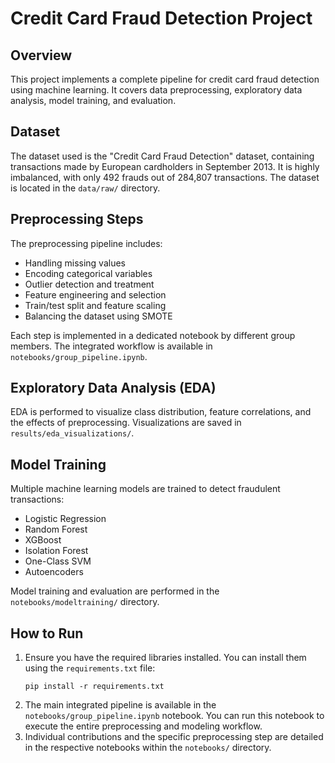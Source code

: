 # Credit Card Fraud Detection Project

## Overview

This project implements a complete pipeline for credit card fraud detection using machine learning. It covers data preprocessing, exploratory data analysis, model training, and evaluation.

## Dataset

The dataset used is the "Credit Card Fraud Detection" dataset, containing transactions made by European cardholders in September 2013. It is highly imbalanced, with only 492 frauds out of 284,807 transactions. The dataset is located in the `data/raw/` directory.

## Preprocessing Steps

The preprocessing pipeline includes:
- Handling missing values
- Encoding categorical variables
- Outlier detection and treatment
- Feature engineering and selection
- Train/test split and feature scaling
- Balancing the dataset using SMOTE

Each step is implemented in a dedicated notebook by different group members. The integrated workflow is available in `notebooks/group_pipeline.ipynb`.

## Exploratory Data Analysis (EDA)

EDA is performed to visualize class distribution, feature correlations, and the effects of preprocessing. Visualizations are saved in `results/eda_visualizations/`.

## Model Training

Multiple machine learning models are trained to detect fraudulent transactions:
- Logistic Regression
- Random Forest
- XGBoost
- Isolation Forest
- One-Class SVM
- Autoencoders

Model training and evaluation are performed in the `notebooks/modeltraining/` directory.


## How to Run

1.  Ensure you have the required libraries installed. You can install them using the `requirements.txt` file:
    ```
    pip install -r requirements.txt
    ```
2.  The main integrated pipeline is available in the `notebooks/group_pipeline.ipynb` notebook. You can run this notebook to execute the entire preprocessing and modeling workflow.
3.  Individual contributions and the specific preprocessing step are detailed in the respective notebooks within the `notebooks/` directory.

